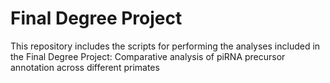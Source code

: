 # Final Degree Project
This repository includes the scripts for performing the analyses included in the Final Degree Project:
Comparative analysis of piRNA precursor annotation across different primates
